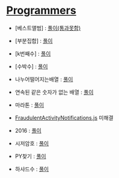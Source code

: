 # [Programmers](https://programmers.co.kr)

- [베스트앨범] :  [풀이(통과못함)](https://github.com/KaKaFE/Algorithm_practice/blob/master/album.js)

- [부분집합] : [풀이](https://github.com/KaKaFE/Algorithm_practice/blob/master/Subset.js)

- [k번째수] : [풀이](https://github.com/KaKaFE/Algorithm_practice/blob/master/findK.js)

- [수박수] : [풀이](https://github.com/KaKaFE/Algorithm_practice/blob/master/watermelon.js)

- 나누어떨어지는배열 : [풀이](https://github.com/KaKaFE/Algorithm_practice/blob/master/zerodivision.js)

- 연속된 같은 숫자가 없는 배열 : [풀이](https://github.com/KaKaFE/Algorithm_practice/blob/master/uniqueArr.js)

- 마라톤 : [풀이](https://github.com/KaKaFE/Algorithm_practice/blob/master/Marathon.js)

- [FraudulentActivityNotifications.js](https://github.com/KaKaFE/Algorithm_practice/blob/master/FraudulentActivityNotifications.js) 미해결
- 2016 : [풀이](https://github.com/KaKaFE/Algorithm_practice/blob/master/2016.js)

- 시저암호 : [풀이](https://github.com/KaKaFE/Algorithm_practice/blob/master/caesar_chiper.js)

- PY찾기 : [풀이](https://github.com/KaKaFE/Algorithm_practice/blob/master/P_Y.js)

- 하샤드수 : [풀이](https://github.com/KaKaFE/Algorithm_practice/blob/master/hashad.js)